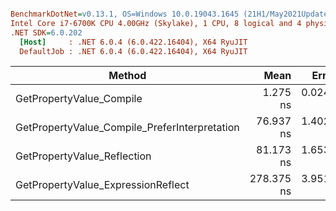 ``` ini

BenchmarkDotNet=v0.13.1, OS=Windows 10.0.19043.1645 (21H1/May2021Update)
Intel Core i7-6700K CPU 4.00GHz (Skylake), 1 CPU, 8 logical and 4 physical cores
.NET SDK=6.0.202
  [Host]     : .NET 6.0.4 (6.0.422.16404), X64 RyuJIT
  DefaultJob : .NET 6.0.4 (6.0.422.16404), X64 RyuJIT


```
|                                        Method |       Mean |     Error |    StdDev |     Median | Rank |  Gen 0 | Allocated |
|---------------------------------------------- |-----------:|----------:|----------:|-----------:|-----:|-------:|----------:|
|                      GetPropertyValue_Compile |   1.275 ns | 0.0249 ns | 0.0220 ns |   1.267 ns |    1 |      - |         - |
| GetPropertyValue_Compile_PreferInterpretation |  76.937 ns | 1.4026 ns | 3.2227 ns |  75.955 ns |    2 | 0.0362 |     152 B |
|                   GetPropertyValue_Reflection |  81.173 ns | 1.6533 ns | 3.4143 ns |  79.759 ns |    3 |      - |         - |
|            GetPropertyValue_ExpressionReflect | 278.375 ns | 3.9513 ns | 3.2995 ns | 277.606 ns |    4 | 0.1297 |     544 B |
